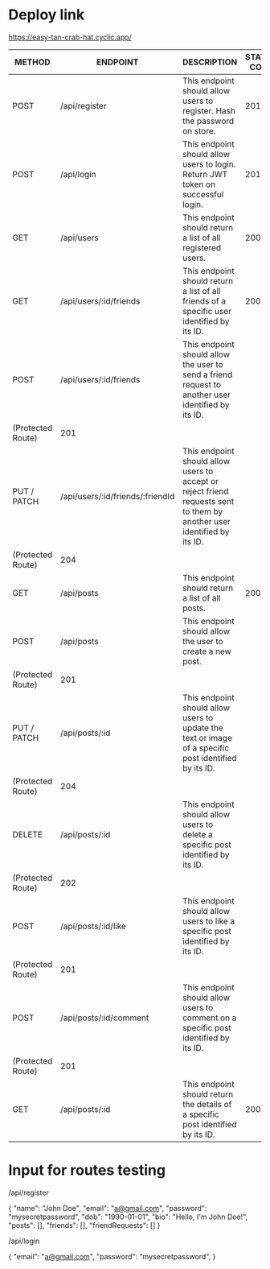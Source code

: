# Deploy link

https://easy-tan-crab-hat.cyclic.app/

| METHOD            | ENDPOINT                         | DESCRIPTION                                                                                                             | STATUS CODE |
| ----------------- | -------------------------------- | ----------------------------------------------------------------------------------------------------------------------- | ----------- |
| POST              | /api/register                    | This endpoint should allow users to register. Hash the password on store.                                               | 201         |
| POST              | /api/login                       | This endpoint should allow users to login. Return JWT token on successful login.                                        | 201         |
| GET               | /api/users                       | This endpoint should return a list of all registered users.                                                             | 200         |
| GET               | /api/users/:id/friends           | This endpoint should return a list of all friends of a specific user identified by its ID.                              | 200         |
| POST              | /api/users/:id/friends           | This endpoint should allow the user to send a friend request to another user identified by its ID.                      |
| (Protected Route) | 201                              |
| PUT / PATCH       | /api/users/:id/friends/:friendId | This endpoint should allow users to accept or reject friend requests sent to them by another user identified by its ID. |
| (Protected Route) | 204                              |
| GET               | /api/posts                       | This endpoint should return a list of all posts.                                                                        | 200         |
| POST              | /api/posts                       | This endpoint should allow the user to create a new post.                                                               |
| (Protected Route) | 201                              |
| PUT / PATCH       | /api/posts/:id                   | This endpoint should allow users to update the text or image of a specific post identified by its ID.                   |
| (Protected Route) | 204                              |
| DELETE            | /api/posts/:id                   | This endpoint should allow users to delete a specific post identified by its ID.                                        |
| (Protected Route) | 202                              |
| POST              | /api/posts/:id/like              | This endpoint should allow users to like a specific post identified by its ID.                                          |
| (Protected Route) | 201                              |
| POST              | /api/posts/:id/comment           | This endpoint should allow users to comment on a specific post identified by its ID.                                    |
| (Protected Route) | 201                              |
| GET               | /api/posts/:id                   | This endpoint should return the details of a specific post identified by its ID.                                        | 200         |

# Input for routes testing

/api/register

{
"name": "John Doe",
"email": "a@gmail.com",
"password": "mysecretpassword",
"dob": "1990-01-01",
"bio": "Hello, I'm John Doe!",
"posts": [],
"friends": [],
"friendRequests": []
}

/api/login

{
"email": "a@gmail.com",
"password": "mysecretpassword",
}
